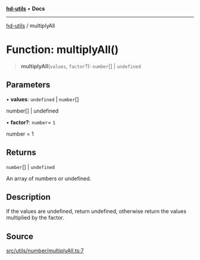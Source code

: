 [**hd-utils**](../README.md) • **Docs**

***

[hd-utils](../globals.md) / multiplyAll

# Function: multiplyAll()

> **multiplyAll**(`values`, `factor`?): `number`[] \| `undefined`

## Parameters

• **values**: `undefined` \| `number`[]

number[] | undefined

• **factor?**: `number`= `1`

number = 1

## Returns

`number`[] \| `undefined`

An array of numbers or undefined.

## Description

If the values are undefined, return undefined, otherwise return the values multiplied by the factor.

## Source

[src/utils/number/multiplyAll.ts:7](https://github.com/AhmadHddad/h-utils/blob/5c76ff5de068cee019fc632d9da2e395721bb48f/src/utils/number/multiplyAll.ts#L7)

